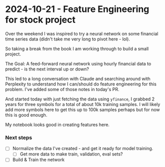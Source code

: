 # 2024-10-21 - Feature Engineering for stock project

Over the weekend I was inspired to try a neural network on some financial time series data (didn't take me very long to pivot here - lol).

So taking a break from the book I am working through to build a small project.

The Goal: A feed-forward neural network using hourly financial data to predict - is the next interval up or down?

This led to a long conversation with Claude and searching around with Perplexity to understand how I can/should do feature engineering for this problem. I've added some of those notes in today's PR.

And started today with just fetching the data using `yfinance`, I grabbed 2 years for three symbols for a total of about 10k training samples. I will likely add more symbols here to get this up to 100k samples perhaps but for now this is good enough.

My notebook looks good in creating features here.

### Next steps
- [ ] Normalize the data I've created - and get it ready for model training.
	- [ ] Get more data to make train, validation, eval sets?
- [ ] Build & Train the network
